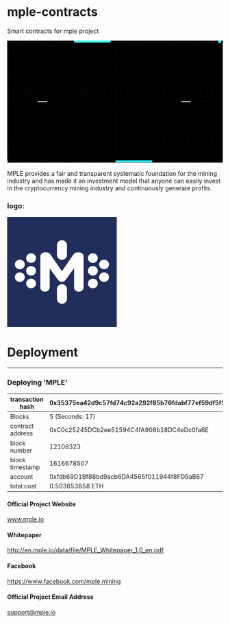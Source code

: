 # mple-contracts
Smart contracts for mple project

![alt text](https://github.com/mplesupport/mple-contracts/blob/main/assets/mple.gif?raw=true "MPLE")

MPLE provides a fair and transparent systematic foundation for the mining industry and has made it an investment model that anyone can easily invest in the cryptocurrency mining industry and continuously generate profits.


### logo:
![alt text][logo]

[logo]: https://github.com/mplesupport/mple-contracts/blob/main/assets/mple_logo_250_etherscan.png?raw=true "MPLE"

[logo2]: https://github.com/mplesupport/mple-contracts/blob/main/assets/mple_icon.png?raw=true "MPLE"




# Deployment
---------------------------------------------------
 ### Deploying 'MPLE'

  | transaction hash 	| 0x35375ea42d9c57fd74c92a292f85b76fdabf77ef59df5f5e64b64ff0e9802250 	|
|-	|-	|
| Blocks 	| 5 (Seconds: 17) 	|
| contract address 	| 0xC0c25245DCb2ee51594C4fA908b18DC4eDc0fa6E 	|
| block number 	| 12108323 	|
| block timestamp 	| 1616678507 	|
| account 	| 0xfdb69D1Bf88bd9acb6DA4565f011944f8FD9aB67 	|
| total cost 	| 0.503653858 ETH 	|




#### Official Project Website
www.mple.io
#### Whitepaper	
http://en.mple.io/data/file/MPLE_Whitepaper_1.0_en.pdf

#### Facebook
https://www.facebook.com/mple.mining

#### Official Project Email Address
support@mple.io